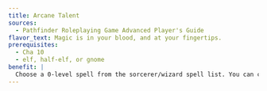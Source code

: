 ```yaml
---
title: Arcane Talent
sources:
  - Pathfinder Roleplaying Game Advanced Player's Guide
flavor_text: Magic is in your blood, and at your fingertips.
prerequisites:
  - Cha 10
  - elf, half-elf, or gnome
benefit: |
  Choose a 0-level spell from the sorcerer/wizard spell list. You can cast this spell three times per day as a spell-like ability. The caster level is equal to your character level. The save DC is 10 + your Charisma modifier.
---
```


